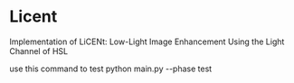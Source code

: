 # Licent
Implementation of LiCENt: Low-Light Image Enhancement Using the Light Channel of HSL




use this command to test
python main.py --phase test

